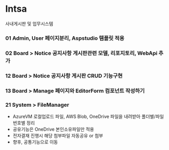 # Intsa
사내게시판 및 업무시스템

### 01 Admin, User 페이지분리, Aspstudio 템플릿 적용

### 02 Board > Notice 공지사항 게시판관련 모델, 리포지토리, WebApi 추가 

### 12 Board > Notice 공지사항 게시판 CRUD 기능구현 

### 13 Board > Manage 페이지와 EditorForm 컴포넌트 작성하기

### 21 System > FileManager
- AzureVM 로컬업로드 파일, AWS Blob, OneDrive 파일을 내려받아 폴더별/파일번호별 정리 
- 공유기능은 OneDrive 본인소유파일만 적용 
- 전자결재 진행시 해당 첨부파일 자동공유 or 첨부 
- 향후, 공통기능으로 이동 



